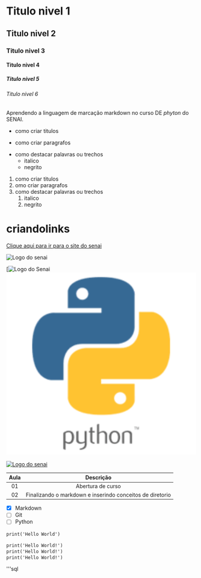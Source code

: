 # Titulo nivel 1
## Titulo nivel 2
### Titulo nivel 3
#### Titulo nivel 4
##### Titulo nivel 5
###### Titulo nivel 6

Aprendendo a linguagem de marcação markdown no curso DE _phyton_ do SENAI.

* como criar titulos
- como criar paragrafos
* como destacar palavras ou trechos
    - italico
    - negrito


1. como criar titulos
2. omo criar paragrafos
3. como destacar palavras ou trechos
    1. italico
    2. negrito

# criandolinks

[Clique aqui para ir para o site do senai](https://www.sistemafibra.org.br/senai/)

![Logo do senai](https://logodownload.org/wp-content/uploads/2019/08/senai-logo-1.png)


[![Logo do Senai](https://qph.cf2.quoracdn.net/main-qimg-28cadbd02699c25a88e5c78d73c7babc)
![Logo python](img\phyton.webp)

[![Logo do senai](https://logodownload.org/wp-content/uploads/2019/08/senai-logo-1.png)](https://www.sistemafibra.org.br/senai/)

|Aula | Descrição |
|:-:|:-:|
|01| Abertura de curso
|02| Finalizando o markdown e inserindo conceitos de diretorio

- [x] Markdown
- [ ] Git
- [ ] Python 

`print('Hello World')`

```phyton
print('Hello World!')
print('Hello World!')
print('Hello World!')
```

'''sql
